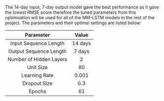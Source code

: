 The 14-day input, 7-day output model gave the best performance as it gave the lowest RMSE score therefore the tuned parameters from this optimisation will be used for all of the MM-LSTM models in the rest of the project. The parameters and their optimal settings are listed below:

| Parameter  | Value |
| :---: | :---: |
| Input Sequence Length  | 14 days  |
| Output Sequence Length  | 7 days  |
| Number of Hidden Layers | 2 |
| Unit Size | 80 |
| Learning Rate | 0.001 |
| Dropout Size | 0.3 |
| Epochs | 61 |
